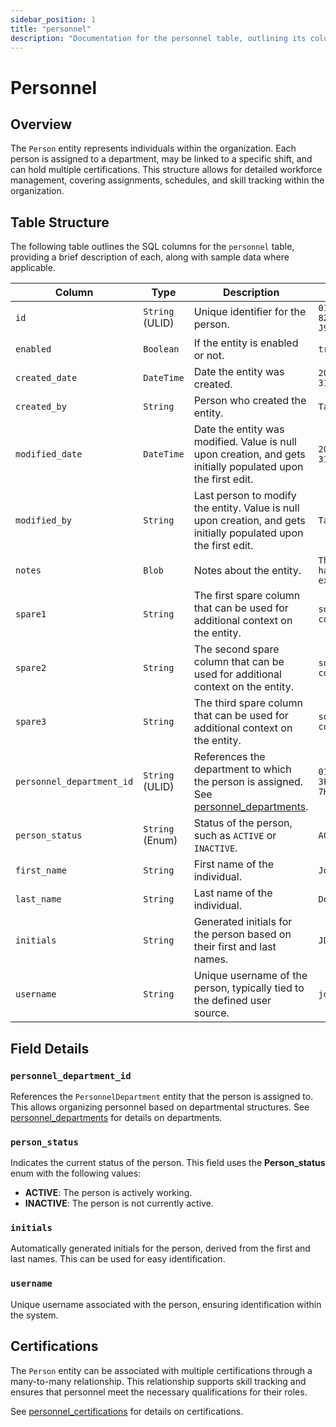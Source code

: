 ```yaml
---
sidebar_position: 1
title: "personnel"
description: "Documentation for the personnel table, outlining its columns and structure."
---
```


# Personnel

## Overview

The `Person` entity represents individuals within the organization. Each person is assigned to a department, may be
linked to a specific shift, and can hold multiple certifications. This structure allows for detailed workforce
management, covering assignments, schedules, and skill tracking within the organization.

## Table Structure

The following table outlines the SQL columns for the `personnel` table, providing a brief description of each, along
with sample data where applicable.

| Column                    | Type            | Description                                                                                                      | Example                             |
|---------------------------|-----------------|------------------------------------------------------------------------------------------------------------------|-------------------------------------|
| `id`                      | `String` (ULID) | Unique identifier for the person.                                                                                | `01JAP8RJBN-8ZTPXSGY-J9GSDPE1`      |
| `enabled`                 | `Boolean`       | If the entity is enabled or not.                                                                                 | `true`                              |
| `created_date`            | `DateTime`      | Date the entity was created.                                                                                     | `2024-12-31T19:48:44Z`              |
| `created_by`              | `String`        | Person who created the entity.                                                                                   | `TamakiMES`                         |
| `modified_date`           | `DateTime`      | Date the entity was modified. Value is null upon creation, and gets initially populated upon the first edit.     | `2024-12-31T19:48:44Z`              |
| `modified_by`             | `String`        | Last person to modify the entity. Value is null upon creation, and gets initially populated upon the first edit. | `TamakiMES`                         |
| `notes`                   | `Blob`          | Notes about the entity.                                                                                          | `This entity has these extra notes` |
| `spare1`                  | `String`        | The first spare column that can be used for additional context on the entity.                                    | `some extra context 1`              |
| `spare2`                  | `String`        | The second spare column that can be used for additional context on the entity.                                   | `some extra context 2`              |
| `spare3`                  | `String`        | The third spare column that can be used for additional context on the entity.                                    | `some extra context 3`              |
| `personnel_department_id` | `String` (ULID) | References the department to which the person is assigned. See [personnel_departments](personnel-department).    | `01JAP8R5RT-3FPXQABY-7KQZT6VF`      |
| `person_status`           | `String` (Enum) | Status of the person, such as `ACTIVE` or `INACTIVE`.                                                            | `ACTIVE`                            |
| `first_name`              | `String`        | First name of the individual.                                                                                    | `John`                              |
| `last_name`               | `String`        | Last name of the individual.                                                                                     | `Doe`                               |
| `initials`                | `String`        | Generated initials for the person based on their first and last names.                                           | `JD`                                |
| `username`                | `String`        | Unique username of the person, typically tied to the defined user source.                                        | `jdoe`                              |

## Field Details

### `personnel_department_id`

References the `PersonnelDepartment` entity that the person is assigned to. This allows organizing personnel based on
departmental structures.
See [personnel_departments](personnel-department) for details on departments.

### `person_status`

Indicates the current status of the person. This field uses the **Person_status** enum with the following values:

- **ACTIVE**: The person is actively working.
- **INACTIVE**: The person is not currently active.

### `initials`

Automatically generated initials for the person, derived from the first and last names. This can be used for easy
identification.

### `username`

Unique username associated with the person, ensuring identification within the system.

## Certifications

The `Person` entity can be associated with multiple certifications through a many-to-many relationship. This
relationship supports skill tracking and ensures that personnel meet the necessary qualifications for their roles.

See [personnel_certifications](personnel-certification) for details on certifications.
